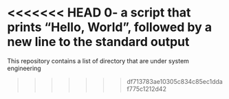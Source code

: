 <<<<<<< HEAD
0- a script that prints “Hello, World”, followed by a new line to the standard output
=======
This repository contains a list of directory that are under system engineering
>>>>>>> df713783ae10305c834c85ec1ddaf775c1212d42
